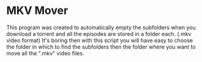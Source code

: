 # MKV Mover

This program was created to automatically empty the subfolders when you download a torrent and all the episodes are stored in a folder each. (.mkv video format)
It's boring then with this script you will have easy to choose the folder in which to find the subfolders then the folder where you want to move all the ".mkv" video files.
